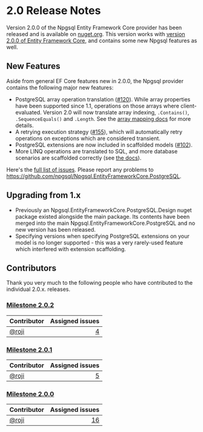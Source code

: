 # 2.0 Release Notes

Version 2.0.0 of the Npgsql Entity Framework Core provider has been released and is available on [nuget.org](https://www.nuget.org/packages/Npgsql.EntityFrameworkCore.PostgreSQL). This version works with [version 2.0.0 of Entity Framework Core](https://blogs.msdn.microsoft.com/dotnet/2017/08/14/announcing-entity-framework-core-2-0/), and contains some new Npgsql features as well.

## New Features

Aside from general EF Core features new in 2.0.0, the Npgsql provider contains the following major new features:

* PostgreSQL array operation translation ([#120](https://github.com/npgsql/Npgsql.EntityFrameworkCore.PostgreSQL/issues/120)). While array properties have been supported since 1.1, operations on those arrays where client-evaluated. Version 2.0 will now translate array indexing, `.Contains()`, `.SequenceEquals()` and `.Length`. See the [array mapping docs](../mapping/array.md) for more details.
* A retrying execution strategy ([#155](https://github.com/npgsql/Npgsql.EntityFrameworkCore.PostgreSQL/issues/155)), which will automatically retry operations on exceptions which are considered transient.
* PostgreSQL extensions are now included in scaffolded models ([#102](https://github.com/npgsql/Npgsql.EntityFrameworkCore.PostgreSQL/issues/102)).
* More LINQ operations are translated to SQL, and more database scenarios are scaffolded correctly (see [the docs](http://www.npgsql.org/efcore/mapping-and-translation.html)).

Here's the [full list of issues](https://github.com/npgsql/Npgsql.EntityFrameworkCore.PostgreSQL/milestone/6?closed=1). Please report any problems to https://github.com/npgsql/Npgsql.EntityFrameworkCore.PostgreSQL.

## Upgrading from 1.x

* Previously an Npgsql.EntityFrameworkCore.PostgreSQL.Design nuget package existed alongside the main package. Its contents have been merged into the main Npgsql.EntityFrameworkCore.PostgreSQL and no new version has been released.
* Specifying versions when specifying PostgreSQL extensions on your model is no longer supported - this was a very rarely-used feature which interfered with extension scaffolding.

## Contributors

Thank you very much to the following people who have contributed to the individual 2.0.x. releases.

### [Milestone 2.0.2](https://github.com/npgsql/EFCore.PG/issues?q=is%3Aissue+milestone%3A2.0.2)

| Contributor                                                                        | Assigned issues                                                                                                         |
| ---------------------------------------------------------------------------------- | -----------------------------------------------------------------------------------------------------------------------:|
| [@roji](https://github.com/roji)                                                   |              [4](https://github.com/npgsql/EFCore.PG/issues?q=is%3Aissue+milestone%3A2.0.2+is%3Aclosed+assignee%3Aroji) |

### [Milestone 2.0.1](https://github.com/npgsql/EFCore.PG/issues?q=is%3Aissue+milestone%3A2.0.1)

| Contributor                                                                        | Assigned issues                                                                                                         |
| ---------------------------------------------------------------------------------- | -----------------------------------------------------------------------------------------------------------------------:|
| [@roji](https://github.com/roji)                                                   |              [5](https://github.com/npgsql/EFCore.PG/issues?q=is%3Aissue+milestone%3A2.0.1+is%3Aclosed+assignee%3Aroji) |

### [Milestone 2.0.0](https://github.com/npgsql/EFCore.PG/issues?q=is%3Aissue+milestone%3A2.0.0)

| Contributor                                                                        | Assigned issues                                                                                                         |
| ---------------------------------------------------------------------------------- | -----------------------------------------------------------------------------------------------------------------------:|
| [@roji](https://github.com/roji)                                                   |             [16](https://github.com/npgsql/EFCore.PG/issues?q=is%3Aissue+milestone%3A2.0.0+is%3Aclosed+assignee%3Aroji) |
